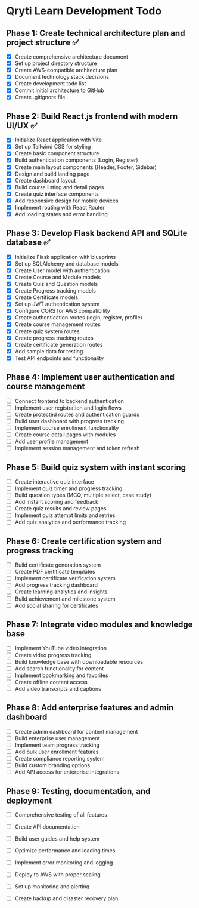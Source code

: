 # Qryti Learn Development Todo

## Phase 1: Create technical architecture plan and project structure ✅
- [x] Create comprehensive architecture document
- [x] Set up project directory structure
- [x] Create AWS-compatible architecture plan
- [x] Document technology stack decisions
- [x] Create development todo list
- [x] Commit initial architecture to GitHub
- [x] Create .gitignore file

## Phase 2: Build React.js frontend with modern UI/UX ✅
- [x] Initialize React application with Vite
- [x] Set up Tailwind CSS for styling
- [x] Create basic component structure
- [x] Build authentication components (Login, Register)
- [x] Create main layout components (Header, Footer, Sidebar)
- [x] Design and build landing page
- [x] Create dashboard layout
- [x] Build course listing and detail pages
- [x] Create quiz interface components
- [x] Add responsive design for mobile devices
- [x] Implement routing with React Router
- [x] Add loading states and error handling

## Phase 3: Develop Flask backend API and SQLite database ✅
- [x] Initialize Flask application with blueprints
- [x] Set up SQLAlchemy and database models
- [x] Create User model with authentication
- [x] Create Course and Module models
- [x] Create Quiz and Question models
- [x] Create Progress tracking models
- [x] Create Certificate models
- [x] Set up JWT authentication system
- [x] Configure CORS for AWS compatibility
- [x] Create authentication routes (login, register, profile)
- [x] Create course management routes
- [x] Create quiz system routes
- [x] Create progress tracking routes
- [x] Create certificate generation routes
- [x] Add sample data for testing
- [x] Test API endpoints and functionality

## Phase 4: Implement user authentication and course management
- [ ] Connect frontend to backend authentication
- [ ] Implement user registration and login flows
- [ ] Create protected routes and authentication guards
- [ ] Build user dashboard with progress tracking
- [ ] Implement course enrollment functionality
- [ ] Create course detail pages with modules
- [ ] Add user profile management
- [ ] Implement session management and token refresh

## Phase 5: Build quiz system with instant scoring
- [ ] Create interactive quiz interface
- [ ] Implement quiz timer and progress tracking
- [ ] Build question types (MCQ, multiple select, case study)
- [ ] Add instant scoring and feedback
- [ ] Create quiz results and review pages
- [ ] Implement quiz attempt limits and retries
- [ ] Add quiz analytics and performance tracking

## Phase 6: Create certification system and progress tracking
- [ ] Build certificate generation system
- [ ] Create PDF certificate templates
- [ ] Implement certificate verification system
- [ ] Add progress tracking dashboard
- [ ] Create learning analytics and insights
- [ ] Build achievement and milestone system
- [ ] Add social sharing for certificates

## Phase 7: Integrate video modules and knowledge base
- [ ] Implement YouTube video integration
- [ ] Create video progress tracking
- [ ] Build knowledge base with downloadable resources
- [ ] Add search functionality for content
- [ ] Implement bookmarking and favorites
- [ ] Create offline content access
- [ ] Add video transcripts and captions

## Phase 8: Add enterprise features and admin dashboard
- [ ] Create admin dashboard for content management
- [ ] Build enterprise user management
- [ ] Implement team progress tracking
- [ ] Add bulk user enrollment features
- [ ] Create compliance reporting system
- [ ] Build custom branding options
- [ ] Add API access for enterprise integrations

## Phase 9: Testing, documentation, and deployment
- [ ] Comprehensive testing of all features
- [ ] Create API documentation
- [ ] Build user guides and help system
- [ ] Optimize performance and loading times
- [ ] Implement error monitoring and logging
- [ ] Deploy to AWS with proper scaling
- [ ] Set up monitoring and alerting
- [ ] Create backup and disaster recovery plan

